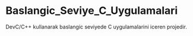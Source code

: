 # Baslangic_Seviye_C_Uygulamalari
DevC/C++ kullanarak baslangic seviyede C uygulamalarini iceren projedir.


